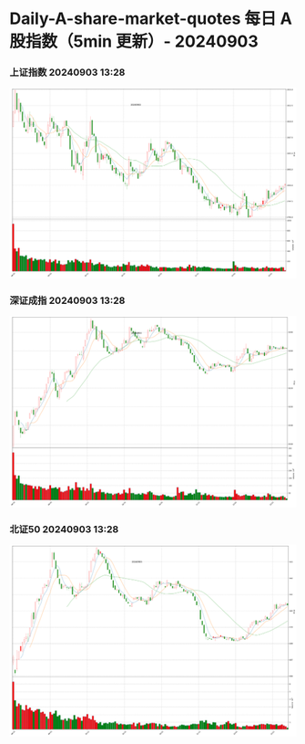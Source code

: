 
# Daily-A-share-market-quotes 每日 A 股指数（5min 更新）- 20240903

### 上证指数 20240903 13:28
![](./fig/2024/9/20240903-sh000001.png)

### 深证成指 20240903 13:28
![](./fig/2024/9/20240903-sz399001.png)

### 北证50 20240903 13:28
![](./fig/2024/9/20240903-bj899050.png)

